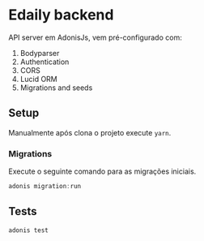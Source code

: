 # Edaily backend

API server em AdonisJs, vem pré-configurado com:

1. Bodyparser
2. Authentication
3. CORS
4. Lucid ORM
5. Migrations and seeds

## Setup

Manualmente após clona o projeto execute `yarn`.

### Migrations

Execute o seguinte comando para as migrações iniciais.

```js
adonis migration:run
```

## Tests

```js
adonis test
```
